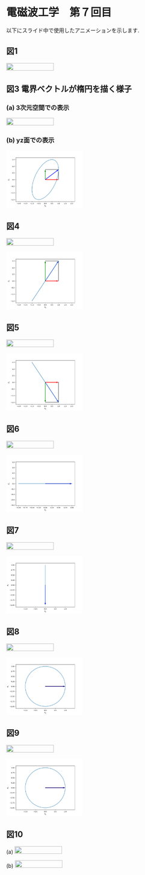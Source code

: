# 電磁波工学　第７回目

以下にスライド中で使用したアニメーションを示します.

## 図1
<img src="./figs/fig01.gif" width="50%" height="50%"></img>

## 図3 電界ベクトルが楕円を描く様子
### (a) 3次元空間での表示
<img src="./figs/fig03a.gif" width="50%" height="50%"></img>

### (b) <it>yz</it>面での表示
<img src="./figs/fig03b.gif" width="40%" height="40%"></img>

## 図4
<img src="./figs/fig04a.gif" width="50%" height="50%"></img>

<img src="./figs/fig04b.gif" width="40%" height="40%"></img>


## 図5
<img src="./figs/fig05a.gif" width="50%" height="50%"></img>

<img src="./figs/fig05b.gif" width="40%" height="40%"></img>

## 図6 
<img src="./figs/fig06a.gif" width="50%" height="50%"></img>

<img src="./figs/fig06b.gif" width="40%" height="40%"></img>


## 図7
<img src="./figs/fig07a.gif" width="50%" height="50%"></img>

<img src="./figs/fig07b.gif" width="40%" height="40%"></img>


## 図8
<img src="./figs/fig08a.gif" width="50%" height="50%"></img>

<img src="./figs/fig08b.gif" width="40%" height="40%"></img>


## 図9
<img src="./figs/fig09a.gif" width="50%" height="50%"></img>

<img src="./figs/fig09b.gif" width="40%" height="40%"></img>


## 図10
(a) <img src="./figs/fig10a.gif" width="50%" height="50%"></img>

(b) <img src="./figs/fig10b.gif" width="50%" height="50%"></img>

